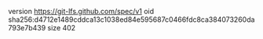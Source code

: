 version https://git-lfs.github.com/spec/v1
oid sha256:d4712e1489cddca13c1038ed84e595687c0466fdc8ca384073260da793e7b439
size 402
